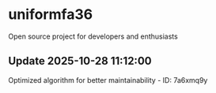 # uniformfa36
Open source project for developers and enthusiasts

## Update 2025-10-28 11:12:00
Optimized algorithm for better maintainability - ID: 7a6xmq9y

